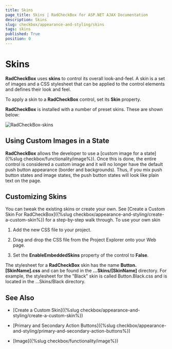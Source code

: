```yaml
---
title: Skins
page_title: Skins | RadCheckBox for ASP.NET AJAX Documentation
description: Skins
slug: checkbox/appearance-and-styling/skins
tags: skins
published: True
position: 0
---
```


# Skins

**RadCheckBox** uses **skins** to control its overall look-and-feel. A skin is a set of images and a CSS stylesheet that can be applied to the control elements and defines their look and feel.

To apply a skin to a **RadCheckBox** control, set its **Skin** property.

**RadCheckBox** is installed with a number of preset skins. These are shown below:

![RadCheckBox-skins](images/RadCheckBox-skins.png)

## Using Custom Images in a State

**RadCheckBox** allows the developer to use a [custom image for a state]({%slug checkbox/functionality/image%}). Once this is done, the entire control is considered a custom image and it will no longer have the default push button appearance (border and backgrounds). Thus, if you mix push button states and image states, the push button states will look like plain text on the page.

## Customizing Skins

You can tweak the existing skins or create your own. See [Create a Custom Skin For RadCheckBox]({%slug checkbox/appearance-and-styling/create-a-custom-skin%}) for a step-by-step walk through. To use your own skin

1. Add the new CSS file to your project.

1. Drag and drop the CSS file from the Project Explorer onto your Web page.

1. Set the **EnableEmbeddedSkins** property of the control to **False**.

The stylesheet for a **RadCheckBox** skin has the name **Button.[SkinName].css** and can be found in the **...Skins/[SkinName]** directory. For example, the stylesheet for the "Black" skin is called Button.Black.css and is located in the ...Skins/Black directory.

## See Also

 * [Create a Custom Skin]({%slug checkbox/appearance-and-styling/create-a-custom-skin%})

 * [Primary and Secondary Action Buttons]({%slug checkbox/appearance-and-styling/primary-and-secondary-action-buttons%})
 
 * [Image]({%slug checkbox/functionality/image%})
